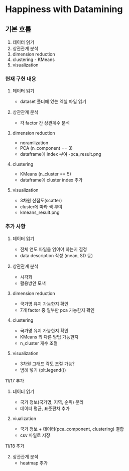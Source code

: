 # Happiness with Datamining

## 기본 흐름

1. 데이터 읽기
2. 상관관계 분석
3. dimension reduction
4. clustering - KMeans
5. visualization

### 현재 구현 내용

1. 데이터 읽기
	- dataset 폴더에 있는 엑셀 파일 읽기

2. 상관관계 분석
	- 각 factor 간 상관계수 분석

3. dimension reduction
	- noramlization
	- PCA (n_component == 3)
	- dataframe에 index 부여
	-pca_result.png

4. clustering
	- KMeans (n_cluster == 5)
	- dataframe에 cluster index 추가

5. visualization
	- 3차원 산점도(scatter)
	- cluster에 따라 색 부여
	- kmeans_result.png

### 추가 사항

1. 데이터 읽기
	- 전체 연도 파일을 읽어야 하는지 결정
	- data description 작성 (mean, SD 등)

2. 상관관계 분석
	- 시각화
	- 활용방안 모색

3. dimension reduction
	- 국가명 유지 가능한지 확인
	- 7개 factor 중 일부만 pca 가능한지 확인

4. clustering
	- 국가명 유지 가능한지 확인
	- KMeans 외 다른 방법 가능한지
	- n_cluster 개수 조절

5. visualization
	- 3차원 그래프 각도 조절 가능?
	- 범례 넣기 (plt.legend())

11/17 추가

1. 데이터 읽기
	- 국가 정보(국가명, 지역, 순위) 분리
	- 데이터 평균, 표준편차 추가

5. viualization
	- 국가 정보 + 데이터(pca_component, clustering) 결합
	- csv 파일로 저장

11/18 추가

2. 상관관계 분석
	- heatmap 추가
